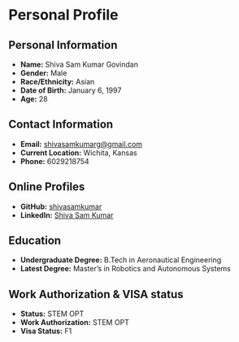 # Personal Profile

## Personal Information
- **Name:** Shiva Sam Kumar Govindan  
- **Gender:** Male  
- **Race/Ethnicity:** Asian  
- **Date of Birth:** January 6, 1997  
- **Age:** 28  

## Contact Information
- **Email:** shivasamkumarg@gmail.com  
- **Current Location:** Wichita, Kansas  
- **Phone:** 6029218754

## Online Profiles
- **GitHub:** [shivasamkumar](https://github.com/shivasamkumar)  
- **LinkedIn:** [Shiva Sam Kumar](https://www.linkedin.com/in/shiva-sam-kumar/)  

## Education
- **Undergraduate Degree:** B.Tech in Aeronautical Engineering  
- **Latest Degree:** Master’s in Robotics and Autonomous Systems  

## Work Authorization & VISA status 
- **Status:** STEM OPT
- **Work Authorization:** STEM OPT
- **Visa Status:** F1
